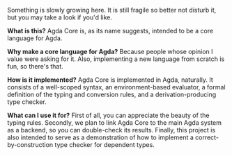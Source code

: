 Something is slowly growing here. It is still fragile so better not disturb it, but you may take a look if you'd like.

**What is this?** Agda Core is, as its name suggests, intended to be a core language for Agda.

**Why make a core language for Agda?** Because people whose opinion I value were asking for it. Also, implementing a new language from scratch is fun, so there's that.

**How is it implemented?** Agda Core is implemented in Agda, naturally. It consists of a well-scoped syntax, an environment-based evaluator, a formal definition of the typing and conversion rules, and a derivation-producing type checker.

**What can I use it for?** First of all, you can appreciate the beauty of the typing rules. Secondly, we plan to link Agda Core to the main Agda system as a backend, so you can double-check its results. Finally, this project is also intended to serve as a demonstration of how to implement a correct-by-construction type checker for dependent types.
